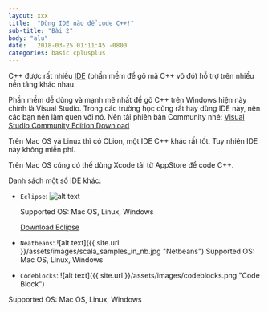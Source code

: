 ```yaml
---
layout: xxx
title:  "Dùng IDE nào để code C++!"
sub-title: "Bài 2"
body: "alu"
date:   2018-03-25 01:11:45 -0800
categories: basic cplusplus
---
```

<!--{% include mycomponent.html %}-->

C++ được rất nhiều [IDE](https://www.google.com) (phần mềm để gõ mã C++ vô đó) hỗ trợ trên nhiều nền tảng khác nhau.

Phần mềm dễ dùng và mạnh mẽ nhất để gõ C++ trên Windows hiện này chính là Visual Studio. Trong các trường học cũng rất hay dùng IDE này, nên các bạn nên làm quen với nó. Nên tải phiên bản Community nhé:
[Visual Studio Community Edition Download](https://www.visualstudio.com/downloads/) 

Trên Mac OS và Linux thì có CLion, một IDE C++ khác rất tốt. Tuy nhiên IDE này không miễn phí.

Trên Mac OS cũng có thể dùng Xcode tải từ AppStore để code C++.

Danh sách một số IDE khác:

- `Eclipse`:
![alt text](https://raw.githubusercontent.com/makegamelike/makegamelike.github.io/master/JavaClassicWithGradle.png "Eclipse C++")

    Supported OS: Mac OS, Linux, Windows

    [Download Eclipse](http://www.eclipse.org/downloads/packages/eclipse-ide-cc-developers/oxygen3)
- `Neatbeans`:
![alt text]({{ site.url }}/assets/images/scala_samples_in_nb.jpg "Netbeans")
Supported OS: Mac OS, Linux, Windows

- `Codeblocks`:
![alt text]({{ site.url }}/assets/images/codeblocks.png "Code Block")

Supported OS: Mac OS, Linux, Windows


